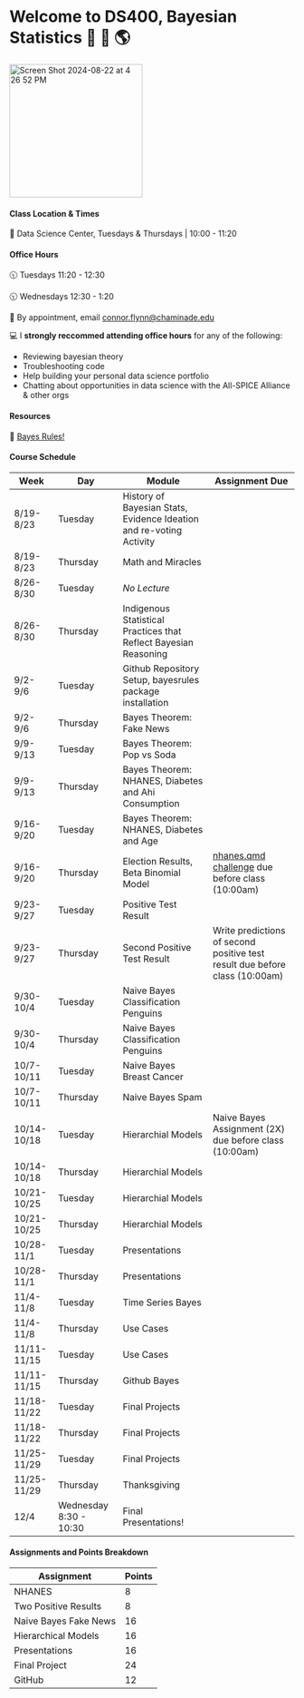 # Welcome to DS400, Bayesian Statistics 🌊 🌱 🌎


<img width="235" alt="Screen Shot 2024-08-22 at 4 26 52 PM" src="https://github.com/user-attachments/assets/20e929e1-18ea-4cc7-a15e-9ed24af27f31">



#### Class Location & Times
🏫 Data Science Center, Tuesdays & Thursdays | 10:00 - 11:20 

#### Office Hours

🕥 Tuesdays 11:20 - 12:30

🕥 Wednesdays 12:30 - 1:20 

📆 By appointment, email connor.flynn@chaminade.edu


💻 I **strongly reccommed attending office hours** for any of the following:

- Reviewing bayesian theory
- Troubleshooting code
- Help building your personal data science portfolio
- Chatting about opportunities in data science with the All-SPICE Alliance & other orgs

#### Resources

📕 [Bayes Rules!](https://www.bayesrulesbook.com/)


#### Course Schedule

| Week   | Day | Module | Assignment Due |
| -------- | ------- | ------- | ------- |
| 8/19-8/23 |  Tuesday |  History of Bayesian Stats, Evidence Ideation and re-voting Activity|  |          
| 8/19-8/23 |  Thursday | Math and Miracles |  |  
| 8/26-8/30 |  Tuesday | *No Lecture* |  |  
| 8/26-8/30 |  Thursday | Indigenous Statistical Practices that Reflect Bayesian Reasoning | | 
| 9/2-9/6   | Tuesday  | Github Repository Setup, bayesrules package installation |            |
| 9/2-9/6   | Thursday     | Bayes Theorem: Fake News         |            |
| 9/9-9/13  | Tuesday     | Bayes Theorem: Pop vs Soda       |            |
| 9/9-9/13  | Thursday  | Bayes Theorem: NHANES, Diabetes and Ahi Consumption        | |
| 9/16-9/20 | Tuesday     | Bayes Theorem: NHANES, Diabetes and Age       |           |
| 9/16-9/20 | Thursday  | Election Results, Beta Binomial Model       | [nhanes.qmd challenge](https://chaminade.instructure.com/courses/36857/assignments/369280) due before class (10:00am)|
| 9/23-9/27   | Tuesday  | Positive Test Result                    |            |
| 9/23-9/27   | Thursday     | Second Positive Test Result                    |     Write predictions of second positive test result  due before class (10:00am)      |
| 9/30-10/4  | Tuesday  | Naive Bayes Classification Penguins  |            |
| 9/30-10/4   | Thursday     | Naive Bayes Classification Penguins             |        |
| 10/7-10/11  | Tuesday     | Naive Bayes Breast Cancer                |            |
| 10/7-10/11  | Thursday  | Naive Bayes Spam                                |    |
| 10/14-10/18 | Tuesday     | Hierarchial Models                                      |        Naive Bayes Assignment (2X)  due before class (10:00am)         |
| 10/14-10/18 | Thursday  | Hierarchial Models                                        |            |
| 10/21-10/25 | Tuesday     |       Hierarchial Models                                 |            |
| 10/21-10/25 | Thursday  |           Hierarchial Models                                |            |
| 10/28-11/1  | Tuesday     |         Presentations                   |            |
| 10/28-11/1  | Thursday  |                Presentations            |            |
| 11/4-11/8   | Tuesday     |       Time Series Bayes                 |            |
| 11/4-11/8   | Thursday  |          Use Cases            |            |
| 11/11-11/15 | Tuesday     |        Use Cases                             |            |
| 11/11-11/15 | Thursday  |        Github Bayes             |            |
| 11/18-11/22 | Tuesday     | Final Projects                               |            |
| 11/18-11/22 | Thursday  | Final Projects                               |            |
| 11/25-11/29 | Tuesday     | Final Projects                               |            |
| 11/25-11/29 | Thursday  | Thanksgiving                            |            |
| 12/4 | Wednesday 8:30 - 10:30     | Final Presentations!              |            |


#### Assignments and Points Breakdown

| Assignment              | Points |
|-------------------------|--------|
| NHANES                  | 8      |
| Two Positive Results     | 8      |
| Naive Bayes Fake News    | 16     |
| Hierarchical Models      | 16     |
| Presentations            | 16     |
| Final Project            | 24     |
| GitHub                   | 12     |


